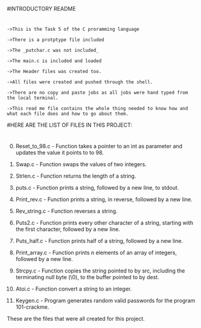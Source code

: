 #INTRODUCTORY README
# 
	->This is the Task 5 of the C proramming language

	->There is a protptype file included

	->The _putchar.c was not included_

	->The main.c is included and loaded

	->The Header files was created too.

	->All files were created and pushed through the shell.

	->There are no copy and paste jobs as all jobs were hand typed from the local terminal.

	->This read me file contains the whole thing needed to know how and what each file does and how to go about them.

#HERE ARE THE LIST OF FILES IN THIS PROJECT:
# 
0. Reset_to_98.c - Function takes a pointer to an int as parameter and updates the value it points to to 98.

1. Swap.c - Function swaps the values of two integers.

2. Strlen.c - Function returns the length of a string.

3. puts.c - Function prints a string, followed by a new line, to stdout.

4. Print_rev.c - Function prints a string, in reverse, followed by a new line.

5. Rev_string.c - Function reverses a string.

6. Puts2.c - Function prints every other character of a string, starting with the first character, followed by a new line.

7. Puts_half.c - Function prints half of a string, followed by a new line.

8. Print_array.c - Function prints n elements of an array of integers, followed by a new line.

9. Strcpy.c - Function copies the string pointed to by src, including the terminating null byte (\0), to the buffer pointed to by dest.

100. Atoi.c - Function convert a string to an integer.

101. Keygen.c - Program generates random valid passwords for the program 101-crackme.

These are the files that were all created for this project.

